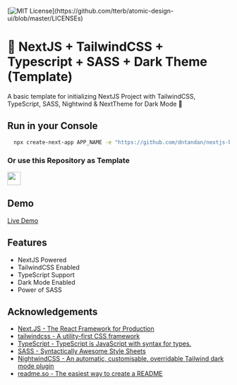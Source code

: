 [![MIT License](https://img.shields.io/apm/l/atomic-design-ui.svg?)](https://github.com/tterb/atomic-design-ui/blob/master/LICENSEs)
# 🖤 NextJS + TailwindCSS + Typescript + SASS + Dark Theme (Template)


A basic template for initializing NextJS Project with TailwindCSS, TypeScript, SASS, Nightwind &amp; NextTheme for Dark Mode 🖤


## Run in your Console

```bash
  npx create-next-app APP_NAME -e "https://github.com/dntandan/nextjs-basic-template"
```
### Or use this Repository as Template
<a href="https://github.com/dntandan/nextjs-basic-template/generate">
  <img src="https://img.shields.io/badge/Use%20This-Template-blue?logo=github" style="height:30px;">
</a>


## Demo

[Live Demo](https://nextjs.dntandan.ml/)

## Features

- NextJS Powered
- TailwindCSS Enabled
- TypeScript Support
- Dark Mode Enabled
- Power of SASS



## Acknowledgements

 - [Next.JS - The React Framework for Production](https://nextjs.org/)
 - [tailwindcss - A utility-first CSS framework](https://tailwindcss.com/)
 - [TypeScript - TypeScript is JavaScript with syntax for types.](https://www.typescriptlang.org/)
 - [SASS - Syntactically Awesome Style Sheets ](https://sass-lang.com/)
 - [NightwindCSS - An automatic, customisable, overridable Tailwind dark mode plugin](https://nightwindcss.com/)
 - [readme.so - The easiest way to create a README](https://readme.so/)



